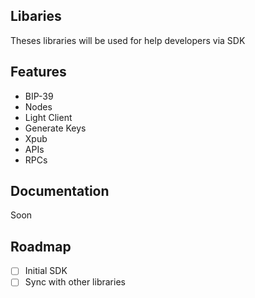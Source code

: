 ## Libaries

Theses libraries will be used for help developers via SDK

## Features

- BIP-39
- Nodes
- Light Client
- Generate Keys
- Xpub
- APIs
- RPCs

## Documentation 

Soon

## Roadmap

- [ ] Initial SDK
- [ ] Sync with other libraries

